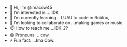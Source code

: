 - 👋 Hi, I’m @imacow45
- 👀 I’m interested in ... IDK  
- 🌱 I’m currently learning ...LUAU to code in Roblox, 
- 💞️ I’m looking to collaborate on ...making games or music
- 📫 How to reach me ...IDK..??
- 😄 Pronouns: .. cow.
- ⚡ Fun fact: ...Ima Cow.

<!---
imacow45/imacow45 is a ✨ special ✨ repository because its `README.md` (this file) appears on your GitHub profile.
You can click the Preview link to take a look at your changes.
--->

